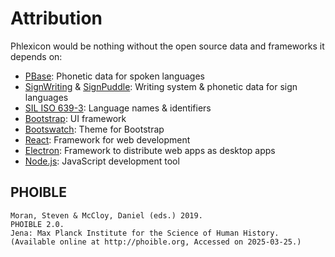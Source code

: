 <!-- TODO: Ensure I am compliant with citation requirements like including licenses in bundled app, specific citation formats, etc. -->
# Attribution

Phlexicon would be nothing without the open source data and frameworks it depends on:
- [PBase](https://pbase.phon.chass.ncsu.edu/): Phonetic data for spoken languages
- [SignWriting](https://www.signwriting.org/) & [SignPuddle](https://signpuddle.org/): Writing system & phonetic data for sign languages
- [SIL ISO 639-3](https://iso639-3.sil.org/): Language names & identifiers
- [Bootstrap](https://getbootstrap.com/): UI framework
- [Bootswatch](https://bootswatch.com/): Theme for Bootstrap
- [React](https://react.dev/): Framework for web development
- [Electron](https://www.electronjs.org/): Framework to distribute web apps as desktop apps
- [Node.js](https://nodejs.org/): JavaScript development tool

## PHOIBLE

```
Moran, Steven & McCloy, Daniel (eds.) 2019.
PHOIBLE 2.0.
Jena: Max Planck Institute for the Science of Human History.
(Available online at http://phoible.org, Accessed on 2025-03-25.)
```
